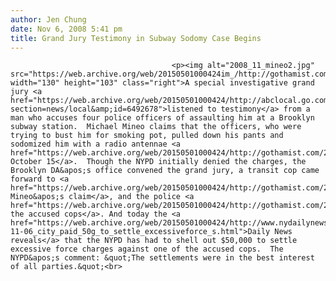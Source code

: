 ```yaml
---
author: Jen Chung
date: Nov 6, 2008 5:41 pm
title: Grand Jury Testimony in Subway Sodomy Case Begins
---
```


	
										<p><img alt="2008_11_mineo2.jpg" src="https://web.archive.org/web/20150501000424im_/http://gothamist.com/attachments/jen/2008_11_mineo2.jpg" width="130" height="103" class="right">A special investigative grand jury <a href="https://web.archive.org/web/20150501000424/http://abclocal.go.com/wabc/story?section=news/local&amp;id=6492678">listened to testimony</a> from a man who accuses four police officers of assaulting him at a Brooklyn subway station.  Michael Mineo claims that the officers, who were trying to bust him for smoking pot, pulled down his pants and sodomized him with a radio antennae <a href="https://web.archive.org/web/20150501000424/http://gothamist.com/2008/10/24/cops_accused_of_sodomizing_brooklyn.php">on October 15</a>.  Though the NYPD initially denied the charges, the Brooklyn DA&apos;s office convened the grand jury, a transit cop came forward to <a href="https://web.archive.org/web/20150501000424/http://gothamist.com/2008/10/31/transit_cop_comes_forward_to_confir.php">support Mineo&apos;s claim</a>, and the police <a href="https://web.archive.org/web/20150501000424/http://gothamist.com/2008/11/04/cops_accused_of_subway_sodomy_strip.php">suspended the accused cops</a>. And today the <a href="https://web.archive.org/web/20150501000424/http://www.nydailynews.com/news/ny_crime/2008/11/06/2008-11-06_city_paid_50g_to_settle_excessiveforce_s.html">Daily News reveals</a> that the NYPD has had to shell out $50,000 to settle excessive force charges against one of the accused cops.  The NYPD&apos;s comment: &quot;The settlements were in the best interest of all parties.&quot;<br>
</p>					
										
									
				